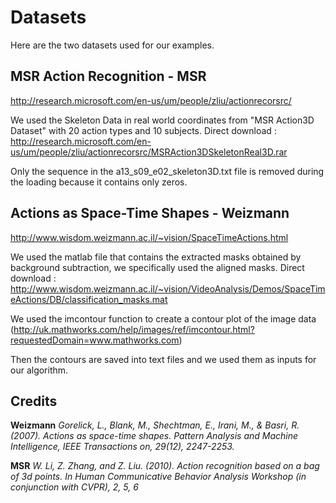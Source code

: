 Datasets
=============

Here are the two datasets used for our examples.
 
MSR Action Recognition - MSR
----------------------
http://research.microsoft.com/en-us/um/people/zliu/actionrecorsrc/

We used the Skeleton Data in real world coordinates from "MSR Action3D Dataset" with 20 action types and 10 subjects.
Direct download : http://research.microsoft.com/en-us/um/people/zliu/actionrecorsrc/MSRAction3DSkeletonReal3D.rar

Only the sequence in the a13_s09_e02_skeleton3D.txt file is removed during the loading because it contains only zeros.

Actions as Space-Time Shapes - Weizmann
----------------------------
http://www.wisdom.weizmann.ac.il/~vision/SpaceTimeActions.html

We used the matlab file that contains the extracted masks obtained by background subtraction, we specifically used the aligned masks.
Direct download : http://www.wisdom.weizmann.ac.il/~vision/VideoAnalysis/Demos/SpaceTimeActions/DB/classification_masks.mat

We used the imcontour function to create a contour plot of the image data (http://uk.mathworks.com/help/images/ref/imcontour.html?requestedDomain=www.mathworks.com)

Then the contours are saved into text files and we used them as inputs for our algorithm.

Credits
-------

**Weizmann** 
_Gorelick, L., Blank, M., Shechtman, E., Irani, M., & Basri, R. (2007). Actions as space-time shapes. Pattern Analysis and Machine Intelligence, IEEE Transactions on, 29(12), 2247-2253._

**MSR**
_W. Li, Z. Zhang, and Z. Liu. (2010). Action recognition based on a bag of 3d points. In Human Communicative Behavior Analysis Workshop (in conjunction with CVPR),  2, 5, 6_